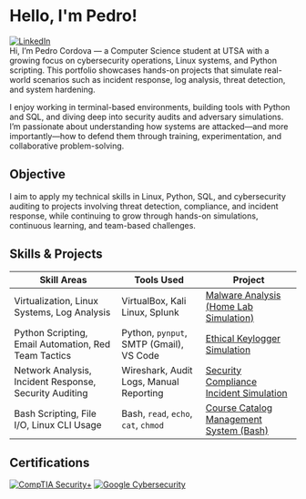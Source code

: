 # Hello, I'm Pedro!
[![LinkedIn](https://img.shields.io/badge/LinkedIn-%230077B5.svg?logo=linkedin&logoColor=white)](https://linkedin.com/in/pedro-c-151296221)<br>
Hi, I’m Pedro Cordova — a Computer Science student at UTSA with a growing focus on cybersecurity operations, Linux systems, and Python scripting. This portfolio showcases hands-on projects that simulate real-world scenarios such as incident response, log analysis, threat detection, and system hardening.

I enjoy working in terminal-based environments, building tools with Python and SQL, and diving deep into security audits and adversary simulations. I’m passionate about understanding how systems are attacked—and more importantly—how to defend them through training, experimentation, and collaborative problem-solving.

## Objective
I aim to apply my technical skills in Linux, Python, SQL, and cybersecurity auditing to projects involving threat detection, compliance, and incident response, while continuing to grow through hands-on simulations, continuous learning, and team-based challenges.

## Skills & Projects

| Skill Areas                                     | Tools Used                                   | Project |
|-------------------------------------------------|----------------------------------------------|---------|
| Virtualization, Linux Systems, Log Analysis     | VirtualBox, Kali Linux, Splunk               | [Malware Analysis (Home Lab Simulation)](https://github.com/Pcordova01/Malware-Analysis-Home-Lab-Simulation-) |
| Python Scripting, Email Automation, Red Team Tactics | Python, `pynput`, SMTP (Gmail), VS Code | [Ethical Keylogger Simulation](https://github.com/Pcordova01/python-keylogger-emailer) |
| Network Analysis, Incident Response, Security Auditing | Wireshark, Audit Logs, Manual Reporting | [Security Compliance Incident Simulation](https://github.com/Pcordova01/Security-Compliance-Incident-Simulation) |
| Bash Scripting, File I/O, Linux CLI Usage       | Bash, `read`, `echo`, `cat`, `chmod`         | [Course Catalog Management System (Bash)](https://github.com/Pcordova01/Course_Catalog/blob/main/README.md) |

## Certifications
[![CompTIA Security+](https://img.shields.io/badge/CompTIA%20Security+-red?logo=CompTIA&logoColor=white)](https://www.credly.com/badges/6456d19b-e5e1-4cf4-8456-3fe2565cacae/public_url)
[![Google Cybersecurity](https://img.shields.io/badge/Google%20Cybersecurity-blue?logo=google&logoColor=white)](https://coursera.org/share/bba951a6d7528978187073cfaae0795e)
